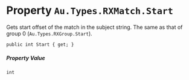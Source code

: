 # Property `Au.Types.RXMatch.Start`

Gets start offset of the match in the subject string. The same as that of group 0 (`Au.Types.RXGroup.Start`).

```
public int Start { get; }
```

##### Property Value

`int`